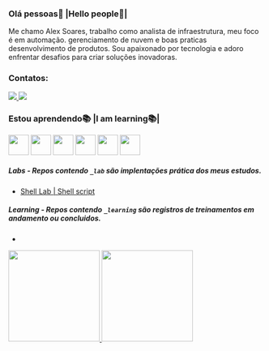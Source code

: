 ### Olá pessoas🤝 |Hello people🤝|

Me chamo Alex Soares, trabalho como analista de infraestrutura, meu foco é em automação. gerenciamento de nuvem e boas praticas desenvolvimento de produtos. Sou apaixonado por tecnologia e adoro enfrentar desafios para criar soluções inovadoras.

### Contatos:

<div>
 <a href="mailto:alealvessoares28@gmail.com" target="_blank"><img src="https://img.shields.io/badge/Gmail-D14836?style=for-the-badge&logo=gmail&logoColor=white](https://img.shields.io/badge/Gmail-D14836?style=for-the-badge&logo=gmail&logoColor=white)" target="_blank"</a>
<a href="https://www.linkedin.com/in/alex-alves-soares-96831a1a6/" target="_blank"><img src="https://img.shields.io/badge/LinkedIn-0077B5?style=for-the-badge&logo=linkedin&logoColor=white" target="_blank"></a>
</div>

### Estou aprendendo📚 |I am learning📚|
<p float="left">
 <img src="https://img.icons8.com/fluency/48/000000/ansible.png" width="40" height="40"/>
 <img src="https://cdn.jsdelivr.net/gh/devicons/devicon/icons/googlecloud/googlecloud-original.svg" width="40" height="40"/>
 <img src="https://cdn.jsdelivr.net/gh/devicons/devicon/icons/docker/docker-original.svg" width="40" height="40"/>
 <img src="https://cdn.jsdelivr.net/gh/devicons/devicon/icons/kubernetes/kubernetes-plain.svg" width="40" height="40" />
 <img src="https://cdn.jsdelivr.net/gh/devicons/devicon/icons/amazonwebservices/amazonwebservices-original.svg" width="40" height="40"/>
 <img src="https://img.icons8.com/color/48/000000/terraform.png"width="40" height="40"/>
</p>

##### Labs - Repos contendo ``_lab`` são implentações prática dos meus estudos.
- [Shell Lab | Shell script](https://github.com/So4resAlex/shell_lab)
##### Learning - Repos contendo ``_learning`` são registros de treinamentos em andamento ou concluidos.
- 


<div>
 <a href="https://github.com/So4resAlex">
 <img height="180em" src="https://github-readme-stats.vercel.app/api/top-langs/?username=So4resAlex&layout=compact&langs_count=7&theme=dracula"/>
 <img height="180em" src="https://github-readme-stats.vercel.app/api?username=So4resAlex&show_icons=true&theme=dracula&include_all_commits=true&count_private=true"/>
</div>
